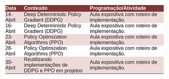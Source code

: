 <p><table class="dataframe">
  <thead>
    <tr style="text-align: right;">
      <th style = "background-color: #823535;font-family: Century Gothic, sans-serif;font-size: medium;color: #FFFFFF;text-align: left;border-bottom: 2px solid #823535;padding: 0px 20px 0px 0px;width: auto">Data</th>
      <th style = "background-color: #823535;font-family: Century Gothic, sans-serif;font-size: medium;color: #FFFFFF;text-align: left;border-bottom: 2px solid #823535;padding: 0px 20px 0px 0px;width: auto">Conteúdo</th>
      <th style = "background-color: #823535;font-family: Century Gothic, sans-serif;font-size: medium;color: #FFFFFF;text-align: left;border-bottom: 2px solid #823535;padding: 0px 20px 0px 0px;width: auto">Programação/Atividade</th>
    </tr>
  </thead>
  <tbody>
    <tr>
      <td style = "background-color: #efdada;font-family: Century Gothic, sans-serif;font-size: medium;text-align: left;padding: 0px 20px 0px 0px;width: auto">14-Abril</td>
      <td style = "background-color: #efdada;font-family: Century Gothic, sans-serif;font-size: medium;text-align: left;padding: 0px 20px 0px 0px;width: auto">Deep Deterministic Policy Gradient (DDPG)</td>
      <td style = "background-color: #efdada;font-family: Century Gothic, sans-serif;font-size: medium;text-align: left;padding: 0px 20px 0px 0px;width: auto">Aula expositiva com roteiro de implementação.</td>
    </tr>
    <tr>
      <td style = "background-color: white; color: black;font-family: Century Gothic, sans-serif;font-size: medium;text-align: left;padding: 0px 20px 0px 0px;width: auto">16-Abril</td>
      <td style = "background-color: white; color: black;font-family: Century Gothic, sans-serif;font-size: medium;text-align: left;padding: 0px 20px 0px 0px;width: auto">Deep Deterministic Policy Gradient (DDPG)</td>
      <td style = "background-color: white; color: black;font-family: Century Gothic, sans-serif;font-size: medium;text-align: left;padding: 0px 20px 0px 0px;width: auto">Aula expositiva com roteiro de implementação.</td>
    </tr>
    <tr>
      <td style = "background-color: #efdada;font-family: Century Gothic, sans-serif;font-size: medium;text-align: left;padding: 0px 20px 0px 0px;width: auto">23-Abril</td>
      <td style = "background-color: #efdada;font-family: Century Gothic, sans-serif;font-size: medium;text-align: left;padding: 0px 20px 0px 0px;width: auto">Policy Optimization Algorithms (PPO)</td>
      <td style = "background-color: #efdada;font-family: Century Gothic, sans-serif;font-size: medium;text-align: left;padding: 0px 20px 0px 0px;width: auto">Aula expositiva com roteiro de implementação.</td>
    </tr>
    <tr>
      <td style = "background-color: white; color: black;font-family: Century Gothic, sans-serif;font-size: medium;text-align: left;padding: 0px 20px 0px 0px;width: auto">28-Abril</td>
      <td style = "background-color: white; color: black;font-family: Century Gothic, sans-serif;font-size: medium;text-align: left;padding: 0px 20px 0px 0px;width: auto">Policy Optimization Algorithms (PPO)</td>
      <td style = "background-color: white; color: black;font-family: Century Gothic, sans-serif;font-size: medium;text-align: left;padding: 0px 20px 0px 0px;width: auto">Aula expositiva com roteiro de implementação.</td>
    </tr>
    <tr>
      <td style = "background-color: #efdada;font-family: Century Gothic, sans-serif;font-size: medium;text-align: left;padding: 0px 20px 0px 0px;width: auto">30-Abril</td>
      <td style = "background-color: #efdada;font-family: Century Gothic, sans-serif;font-size: medium;text-align: left;padding: 0px 20px 0px 0px;width: auto">Reutilizando implementações de DDPG e PPO em projetos</td>
      <td style = "background-color: #efdada;font-family: Century Gothic, sans-serif;font-size: medium;text-align: left;padding: 0px 20px 0px 0px;width: auto">Aula expositiva com roteiro de implementação.</td>
    </tr>
  </tbody>
</table></p>